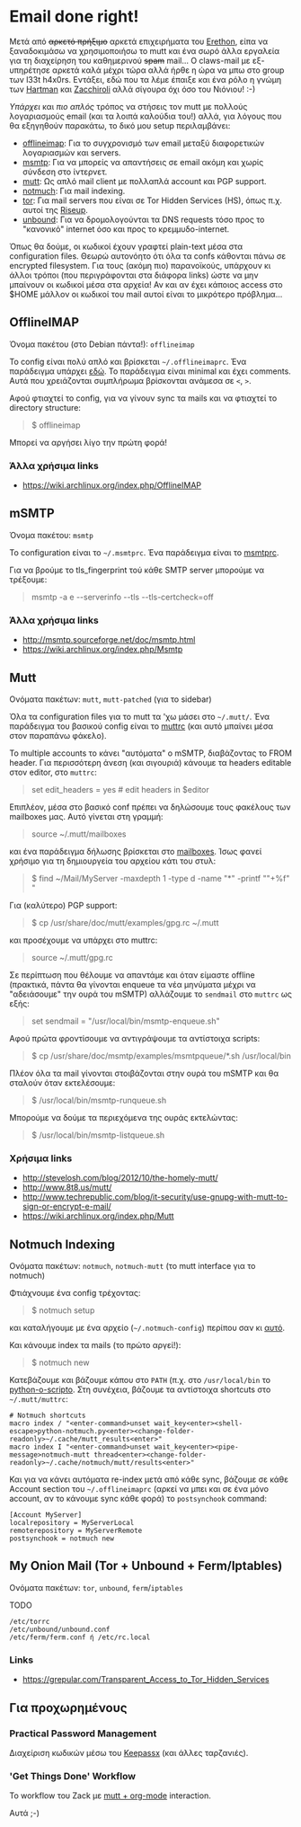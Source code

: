 # Email done right!

Μετά από ~~αρκετό πρήξιμο~~ αρκετά επιχειρήματα του
[Erethon](http://blog.erethon.com/blog/2015/02/27/my-mail-setup-using-mutt-slash-offlineimap-slash-imapfilters/),
είπα να ξαναδοκιμάσω να χρησιμοποιήσω το mutt και ένα σωρό άλλα εργαλεία για τη
διαχείρηση του καθημερινού ~~spam~~ mail... Ο claws-mail με εξ-υπηρέτησε αρκετά
καλά μέχρι τώρα αλλά ήρθε η ώρα να μπω στο group των l33t h4x0rs. Εντάξει, εδώ
που τα λέμε έπαιξε και ένα ρόλο η γνώμη των
[Hartman](http://greg.kh.usesthis.com/) και
[Zacchiroli](http://stefano.zacchiroli.usesthis.com/) αλλά σίγουρα όχι όσο του
Νιόνιου! :-)

*Υπάρχει* και *πιο απλός* τρόπος να στήσεις τον mutt με πολλούς λογαριασμούς
email (και τα λοιπά καλούδια του!) αλλά, για λόγους που θα εξηγηθούν παρακάτω,
το δικό μου setup περιλαμβάνει:

* [offlineimap](#offlineimap): Για το συγχρονισμό των email μεταξύ διαφορετικών
  λογαριασμών και servers.
* [msmtp](#msmtp): Για να μπορείς να απαντήσεις σε email ακόμη και χωρίς σύνδεση
  στο ίντερνετ.
* [mutt](#mutt): Ως απλό mail client με πολλαπλά account και PGP support.
* [notmuch](#notmuch): Για mail indexing.
* [tor](#tor): Για mail servers που είναι σε Tor Hidden Services (HS), όπως π.χ.
  αυτοί της
  [Riseup](https://help.riseup.net/en/security/network-security/tor#riseups-tor-hidden-services).
* [unbound](#tor): Για να δρομολογούνται τα DNS requests τόσο προς το
  "κανονικό" internet όσο και προς το κρεμμυδο-internet.

Όπως θα δούμε, οι κωδικοί έχουν γραφτεί plain-text μέσα στα configuration files.
Θεωρώ αυτονόητο ότι όλα τα confs κάθονται πάνω σε encrypted filesystem. Για τους
(ακόμη πιο) παρανοϊκούς, υπάρχουν κι άλλοι τρόποι (που περιγράφονται στα διάφορα
links) ώστε να μην μπαίνουν οι κωδικοί μέσα στα αρχεία! Αν και αν έχει κάποιος
access στο $HOME μάλλον οι κωδικοί του mail αυτοί είναι το μικρότερο πρόβλημα...


## OfflineIMAP <a id="offlineimap"></a>

Όνομα πακέτου (στο Debian πάντα!): `offlineimap`

Το config είναι πολύ απλό και βρίσκεται `~/.offlineimaprc`. Ένα παράδειγμα
υπάρχει [εδώ](./offlineimaprc). Το παράδειγμα είναι minimal και έχει comments.
Αυτά που χρειάζονται συμπλήρωμα βρίσκονται ανάμεσα σε `<`, `>`.

Αφού φτιαχτεί το config, για να γίνουν sync τα mails και να φτιαχτεί το
directory structure:

> $ offlineimap

Μπορεί να αργήσει λίγο την πρώτη φορά!

### Άλλα χρήσιμα links
* https://wiki.archlinux.org/index.php/OfflineIMAP


## mSMTP <a id="msmtp"></a>

Όνομα πακέτου: `msmtp`

Το configuration είναι το `~/.msmtprc`. Ένα παράδειγμα είναι το
[msmtprc](./msmtprc).

Για να βρούμε το tls_fingerprint τού κάθε SMTP server μπορούμε να τρέξουμε:

> msmtp -a e --serverinfo --tls --tls-certcheck=off

### Άλλα χρήσιμα links
* http://msmtp.sourceforge.net/doc/msmtp.html
* https://wiki.archlinux.org/index.php/Msmtp


## Mutt <a id="mutt"></a>

Ονόματα πακέτων: `mutt`, `mutt-patched` (για το sidebar)

Όλα τα configuration files για το mutt τα 'χω μάσει στο `~/.mutt/`. Ένα
παράδειγμα του βασικού config είναι το [muttrc](./muttrc) (και αυτό μπαίνει μέσα
στον παραπάνω φάκελο).

Το multiple accounts το κάνει "αυτόματα" ο mSMTP, διαβάζοντας το FROM header.
Για περισσότερη άνεση (και σιγουριά) κάνουμε τα headers editable στον editor,
στο `muttrc`:

> set edit_headers = yes # edit headers in $editor

Επιπλέον, μέσα στο βασικό conf πρέπει να δηλώσουμε τους φακέλους των mailboxes
μας. Αυτό γίνεται στη γραμμή:

> source ~/.mutt/mailboxes

και ένα παράδειγμα δήλωσης βρίσκεται στο [mailboxes](./mailboxes). Ίσως φανεί
χρήσιμο για τη δημιουργεία του αρχείου κάτι του στυλ:

> $ find ~/Mail/MyServer -maxdepth 1 -type d -name "*" -printf "\"+%f\" "

Για (καλύτερο) PGP support:

> $ cp /usr/share/doc/mutt/examples/gpg.rc ~/.mutt

και προσέχουμε να υπάρχει στο muttrc:

> source ~/.mutt/gpg.rc

Σε περίπτωση που θέλουμε να απαντάμε και όταν είμαστε offline (πρακτικά, πάντα
θα γίνονται enqueue τα νέα μηνύματα μέχρι να "αδειάσουμε" την ουρά του mSMTP)
αλλάζουμε το `sendmail` στο `muttrc` ως εξής:

> set sendmail = "/usr/local/bin/msmtp-enqueue.sh"

Αφού πρώτα φροντίσουμε να αντιγράψουμε τα αντίστοιχα scripts:

> $ cp /usr/share/doc/msmtp/examples/msmtpqueue/*.sh /usr/local/bin

Πλέον όλα τα mail γίνονται στοιβάζονται στην ουρά του mSMTP και θα σταλούν όταν
εκτελέσουμε:

> $ /usr/local/bin/msmtp-runqueue.sh

Μπορούμε να δούμε τα περιεχόμενα της ουράς εκτελώντας:

> $ /usr/local/bin/msmtp-listqueue.sh

### Χρήσιμα links
* http://stevelosh.com/blog/2012/10/the-homely-mutt/
* http://www.8t8.us/mutt/
* http://www.techrepublic.com/blog/it-security/use-gnupg-with-mutt-to-sign-or-encrypt-e-mail/
* https://wiki.archlinux.org/index.php/Mutt


## Notmuch Indexing <a id="notmuch"></a>

Ονόματα πακέτων: `notmuch`, `notmuch-mutt` (το mutt interface για το notmuch)

Φτιάχνουμε ένα config τρέχοντας:

> $ notmuch setup

και καταλήγουμε με ένα αρχείο (`~/.notmuch-config`) περίπου σαν κι
[αυτό](notmuch-config).

Και κάνουμε index τα mails (το πρώτο αργεί!):

> $ notmuch new

Κατεβάζουμε και βάζουμε κάπου στο `PATH` (π.χ. στο `/usr/local/bin` το
[python-ο-scripto](./python-notmuch.py). Στη συνέχεια, βάζουμε τα αντίστοιχα
shortcuts στο `~/.mutt/muttrc`:

```
# Notmuch shortcuts
macro index / "<enter-command>unset wait_key<enter><shell-escape>python-notmuch.py<enter><change-folder-readonly>~/.cache/mutt_results<enter>"
macro index I "<enter-command>unset wait_key<enter><pipe-message>notmuch-mutt thread<enter><change-folder-readonly>~/.cache/notmuch/mutt/results<enter>"
```

Και για να κάνει αυτόματα re-index μετά από κάθε sync, βάζουμε σε κάθε Account
section του `~/.offlineimaprc` (αρκεί να μπει και σε ένα μόνο account, αν το
κάνουμε sync κάθε φορά) το `postsynchook` command:

```
[Account MyServer]
localrepository = MyServerLocal
remoterepository = MyServerRemote
postsynchook = notmuch new
```


## My Onion Mail (Tor + Unbound + Ferm/Iptables) <a id="tor"></a>

Ονόματα πακέτων: `tor`, `unbound`, `ferm`/`iptables`

TODO

```
/etc/torrc
/etc/unbound/unbound.conf
/etc/ferm/ferm.conf ή /etc/rc.local
```

### Links
* https://grepular.com/Transparent_Access_to_Tor_Hidden_Services


## Για προχωρημένους

### Practical Password Management

Διαχείριση κωδικών μέσω του
[Keepassx](https://wiki.archlinux.org/index.php/OfflineIMAP#KeePass_.2F_KeePassX)
(και άλλες ταρζανιές).

### 'Get Things Done' Workflow

Το workflow του Zack με
[mutt + org-mode](https://upsilon.cc/~zack/blog/posts/2010/02/integrating_Mutt_with_Org-mode/)
interaction.

Αυτά ;-)
